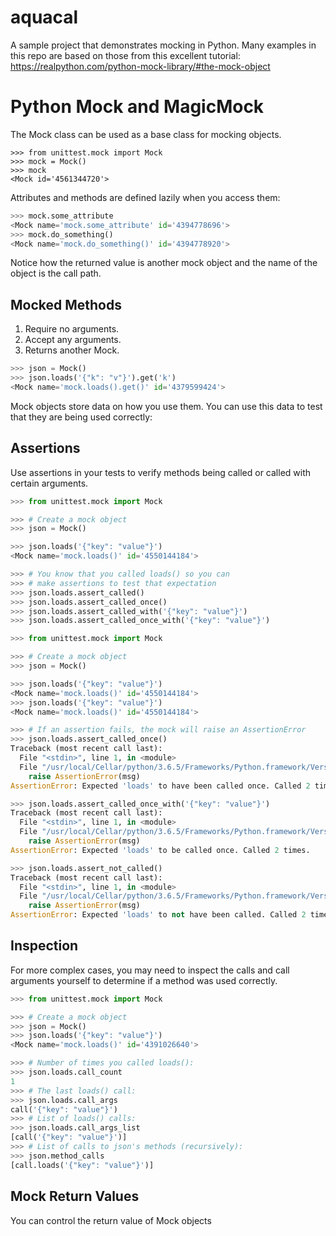 # aquacal
A sample project that demonstrates mocking in Python.
Many examples in this repo are based on those from this excellent tutorial: https://realpython.com/python-mock-library/#the-mock-object

# Python Mock and MagicMock

The Mock class can be used as a base class for mocking objects.

```
>>> from unittest.mock import Mock
>>> mock = Mock()
>>> mock
<Mock id='4561344720'>
```

Attributes and methods are defined lazily when you access them:

```python
>>> mock.some_attribute
<Mock name='mock.some_attribute' id='4394778696'>
>>> mock.do_something()
<Mock name='mock.do_something()' id='4394778920'>
```

Notice how the returned value is another mock object and the name of the object is the call path.

## Mocked Methods

1. Require no arguments.
2. Accept any arguments.
3. Returns another Mock.

```python
>>> json = Mock()
>>> json.loads('{"k": "v"}').get('k')
<Mock name='mock.loads().get()' id='4379599424'>
```

Mock objects store data on how you use them. You can use this data to test that they are being used correctly:

## Assertions

Use assertions in your tests to verify methods being called or called with certain arguments.

```python
>>> from unittest.mock import Mock

>>> # Create a mock object
>>> json = Mock()

>>> json.loads('{"key": "value"}')
<Mock name='mock.loads()' id='4550144184'>

>>> # You know that you called loads() so you can
>>> # make assertions to test that expectation
>>> json.loads.assert_called()
>>> json.loads.assert_called_once()
>>> json.loads.assert_called_with('{"key": "value"}')
>>> json.loads.assert_called_once_with('{"key": "value"}')

```

```python
>>> from unittest.mock import Mock

>>> # Create a mock object
>>> json = Mock()

>>> json.loads('{"key": "value"}')
<Mock name='mock.loads()' id='4550144184'>
>>> json.loads('{"key": "value"}')
<Mock name='mock.loads()' id='4550144184'>

>>> # If an assertion fails, the mock will raise an AssertionError
>>> json.loads.assert_called_once()
Traceback (most recent call last):
  File "<stdin>", line 1, in <module>
  File "/usr/local/Cellar/python/3.6.5/Frameworks/Python.framework/Versions/3.6/lib/python3.6/unittest/mock.py", line 795, in assert_called_once
    raise AssertionError(msg)
AssertionError: Expected 'loads' to have been called once. Called 2 times.

>>> json.loads.assert_called_once_with('{"key": "value"}')
Traceback (most recent call last):
  File "<stdin>", line 1, in <module>
  File "/usr/local/Cellar/python/3.6.5/Frameworks/Python.framework/Versions/3.6/lib/python3.6/unittest/mock.py", line 824, in assert_called_once_with
    raise AssertionError(msg)
AssertionError: Expected 'loads' to be called once. Called 2 times.

>>> json.loads.assert_not_called()
Traceback (most recent call last):
  File "<stdin>", line 1, in <module>
  File "/usr/local/Cellar/python/3.6.5/Frameworks/Python.framework/Versions/3.6/lib/python3.6/unittest/mock.py", line 777, in assert_not_called
    raise AssertionError(msg)
AssertionError: Expected 'loads' to not have been called. Called 2 times.
```

## Inspection

For more complex cases, you may need to inspect the calls and call arguments yourself to determine if a method was used correctly.

```python
>>> from unittest.mock import Mock

>>> # Create a mock object
>>> json = Mock()
>>> json.loads('{"key": "value"}')
<Mock name='mock.loads()' id='4391026640'>

>>> # Number of times you called loads():
>>> json.loads.call_count
1
>>> # The last loads() call:
>>> json.loads.call_args
call('{"key": "value"}')
>>> # List of loads() calls:
>>> json.loads.call_args_list
[call('{"key": "value"}')]
>>> # List of calls to json's methods (recursively):
>>> json.method_calls
[call.loads('{"key": "value"}')]
```

## Mock Return Values

You can control the return value of Mock objects





















